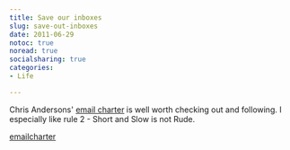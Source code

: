 ```yaml
---
title: Save our inboxes
slug: save-out-inboxes
date: 2011-06-29
notoc: true
noread: true
socialsharing: true
categories: 
- Life

---
```

Chris Andersons' [email charter][emailcharter] is well worth checking out and following. I especially like rule 2 - Short and Slow is not Rude.
   
[emailcharter][emailcharter]

[emailcharter]: http://www.emailcharter.org/
